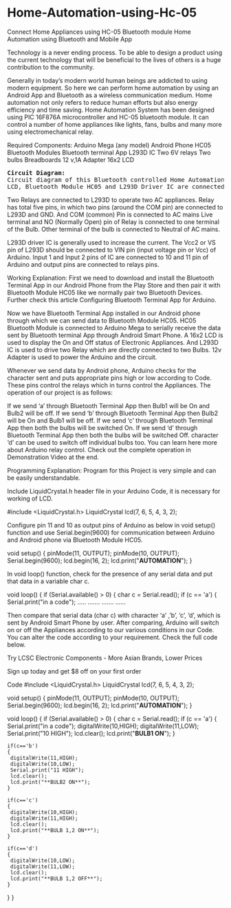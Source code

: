 # Home-Automation-using-Hc-05
Connect Home Appliances using HC-05 Bluetooth module
Home Automation using Bluetooth and Mobile App


Technology is a never ending process. To be able to design a product using the current technology
that will be beneficial to the lives of others is a huge contribution to the community.

Generally in today’s modern world human beings are addicted to using modern equipment. 
So here we can perform home automation by using an Android App and Bluetooth as a 
wireless communication medium. Home automation not only refers to reduce human efforts 
but also energy efficiency and time saving.  Home Automation System has been designed 
using PIC 16F876A microcontroller and HC-05 bluetooth module. It can control a number of 
home appliances like lights, fans, bulbs and many more using electromechanical relay.

Required Components:
Arduino Mega (any model)
Android Phone
HC05 Bluetooth Modules
Bluetooth terminal App
L293D IC
Two 6V relays
Two bulbs
Breadboards
12 v,1A Adapter
16x2 LCD
 

<pre><b>Circuit Diagram:</b>
Circuit diagram of this Bluetooth controlled Home Automation is simple and connections can be made easily. 
LCD, Bluetooth Module HC05 and L293D Driver IC are connected to Arduino.
</pre>


Two Relays are connected to L293D to operate two AC appliances. 
Relay has total five pins, in which two pins (around the COM pin) 
are connected to L293D and GND. And COM (common) Pin is connected to 
AC mains Live terminal and NO (Normally Open) pin of Relay is connected to
one terminal of the Bulb. Other terminal of the bulb is connected to Neutral of AC mains. 


  

 

L293D driver IC is generally used to increase the current.
The Vcc2 or VS pin of L293D should be connected to VIN pin (input voltage pin or Vcc) of Arduino. 
Input 1 and Input 2 pins of IC are connected to 10 and 11 pin of Arduino and output pins are connected to relays pins.

 

Working Explanation:
First we need to download and install the Bluetooth Terminal App in our Android Phone from the Play Store and 
then pair it with Bluetooth Module HC05 like we normally pair two Bluetooth Devices. Further check this article 
Configuring Bluetooth Terminal App for Arduino.

Now we have Bluetooth Terminal App installed in our Android phone through which we can send data to Bluetooth Module HC05. 
HC05 Bluetooth Module is connected to Arduino Mega to serially receive the data sent by Bluetooth terminal App through Android 
Smart Phone. A 16x2 LCD is used to display the On and Off status of Electronic Appliances. And L293D IC is used to drive
two Relay which are directly connected to two Bulbs. 12v Adapter is used to power the Arduino and the circuit.


Whenever we send data by Android phone, Arduino checks for the character sent and puts appropriate pins high or 
low according to Code. These pins control the relays which in turns control the Appliances. The operation of our 
project is as follows:

If we send ‘a’ through Bluetooth Terminal App then Bulb1 will be On and Bulb2 will be off.
If we send ‘b’ through Bluetooth Terminal App then Bulb2 will be On and Bulb1 will be off.
If we send ‘c’ through Bluetooth Terminal App then both the bulbs will be switched On.
If we send ‘d’ through Bluetooth Terminal App then both the bulbs will be switched Off. character ‘d’ can be used to switch 
off individual bulbs too.
You can learn here more about Arduino relay control. Check out the complete operation in Demonstration Video at the end.

 

Programming Explanation:
Program for this Project is very simple and can be easily understandable.

Include LiquidCrystal.h header file in your Arduino Code, it is necessary for working of LCD.

#include <LiquidCrystal.h>
LiquidCrystal lcd(7, 6, 5, 4, 3, 2);
 

Configure pin 11 and 10 as output pins of Arduino as below in void setup() function and use Serial.begin(9600) for
communication between Arduino and Android phone via Bluetooth Module HC05.

void setup() {
  pinMode(11, OUTPUT);
  pinMode(10, OUTPUT);
  Serial.begin(9600);
  lcd.begin(16, 2);
  lcd.print("**AUTOMATION**");
}
 

In void loop() function, check for the presence of any serial data and put that data in a variable char c.

void loop() {
  if (Serial.available() > 0)
  { 
    char c = Serial.read();
    if (c == 'a')
    {
     Serial.print("in a code");
     ..... .......
     ....... ......
 

Then compare that serial data (char c) with character ‘a’ ,’b’, ’c’, ’d’, which is sent by Android Smart Phone by user. After comparing, Arduino will switch on or off the Appliances according to our various conditions in our Code. You can alter the code according to your requirement. Check the full code below.

Try LCSC Electronic Components - More Asian Brands, Lower Prices

Sign up today and get $8 off on your first order

Code
#include <LiquidCrystal.h>
LiquidCrystal lcd(7, 6, 5, 4, 3, 2);

void setup() {
  pinMode(11, OUTPUT);
  pinMode(10, OUTPUT);
  Serial.begin(9600);
  lcd.begin(16, 2);
  lcd.print("**AUTOMATION**");
}

void loop() {
  if (Serial.available() > 0)
  { 
    char c = Serial.read();
    if (c == 'a')
    {
     Serial.print("in a code");
     digitalWrite(10,HIGH);
     digitalWrite(11,LOW);
     Serial.print("10 HIGH");
     lcd.clear();
     lcd.print("**BULB1 ON**");
    }
    
    if(c=='b')
    {
     digitalWrite(11,HIGH);
     digitalWrite(10,LOW);
     Serial.print("11 HIGH");
     lcd.clear();
     lcd.print("**BULB2 ON**");
    }
    
    if(c=='c')
    {
     digitalWrite(10,HIGH);
     digitalWrite(11,HIGH);
     lcd.clear();
     lcd.print("**BULB 1,2 ON**");
    }
    
    if(c=='d')
    {
     digitalWrite(10,LOW);
     digitalWrite(11,LOW);
     lcd.clear();
     lcd.print("**BULB 1,2 OFF**");
    }
  }
}
 
